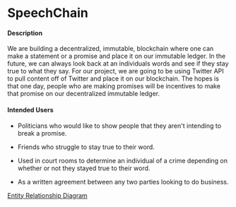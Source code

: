 # SpeechChain
#### Description
We are building a decentralized, immutable, blockchain where 
one can make a statement or a promise and place it on our immutable
ledger. In the future, we can always look back at an individuals words
and see if they stay true to what they say. For our project, we are
going to be using Twitter API to pull content off of Twitter and place it on
our blockchain. The hopes is that one day, people who are making promises
will be incentives to make that promise on our decentralized immutable ledger.  
 

#### Intended Users

* Politicians who would like to show people that they aren't intending to break
a promise.

* Friends who struggle to stay true to their word.

* Used in court rooms to determine an individual of a crime depending on
whether or not they stayed true to their word.

* As a written agreement between any two parties looking to do business.


[Entity Relationship Diagram](docs/erd.md)


